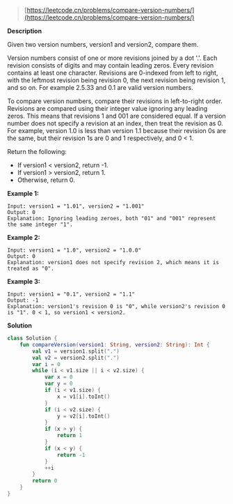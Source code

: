 > [https://leetcode.cn/problems/compare-version-numbers/](https://leetcode.cn/problems/compare-version-numbers/)

**Description**

Given two version numbers, version1 and version2, compare them.

Version numbers consist of one or more revisions joined by a dot '.'. Each revision consists of digits and may contain leading zeros. Every revision contains at least one character. Revisions are 0-indexed from left to right, with the leftmost revision being revision 0, the next revision being revision 1, and so on. For example 2.5.33 and 0.1 are valid version numbers.

To compare version numbers, compare their revisions in left-to-right order. Revisions are compared using their integer value ignoring any leading zeros. This means that revisions 1 and 001 are considered equal. If a version number does not specify a revision at an index, then treat the revision as 0. For example, version 1.0 is less than version 1.1 because their revision 0s are the same, but their revision 1s are 0 and 1 respectively, and 0 < 1.

Return the following:

- If version1 < version2, return -1.
- If version1 > version2, return 1.
- Otherwise, return 0.

**Example 1:**
```text
Input: version1 = "1.01", version2 = "1.001"
Output: 0
Explanation: Ignoring leading zeroes, both "01" and "001" represent the same integer "1".
```
**Example 2:**
```text
Input: version1 = "1.0", version2 = "1.0.0"
Output: 0
Explanation: version1 does not specify revision 2, which means it is treated as "0".
```
**Example 3:**
```text
Input: version1 = "0.1", version2 = "1.1"
Output: -1
Explanation: version1's revision 0 is "0", while version2's revision 0 is "1". 0 < 1, so version1 < version2.
```

**Solution**
```kotlin
class Solution {
    fun compareVersion(version1: String, version2: String): Int {
        val v1 = version1.split(".")
        val v2 = version2.split(".")
        var i = 0
        while (i < v1.size || i < v2.size) {
            var x = 0
            var y = 0
            if (i < v1.size) {
                x = v1[i].toInt()
            }
            if (i < v2.size) {
                y = v2[i].toInt()
            }
            if (x > y) {
                return 1
            }
            if (x < y) {
                return -1
            }
            ++i
        }
        return 0
    }
}
```